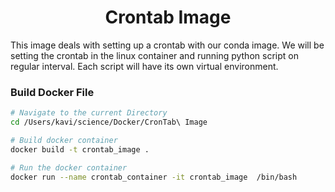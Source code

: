 # <center> Crontab Image

This image deals with setting up a crontab with our conda image. We will be setting the crontab in the linux container and running python script on regular interval. Each script will have its own virtual environment.

### Build Docker File

```bash
# Navigate to the current Directory
cd /Users/kavi/science/Docker/CronTab\ Image

# Build docker container
docker build -t crontab_image .

# Run the docker container
docker run --name crontab_container -it crontab_image  /bin/bash


```
